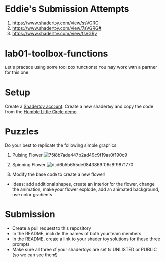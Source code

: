 # Eddie's Submission Attempts

1. https://www.shadertoy.com/view/ssVGRG
2. https://www.shadertoy.com/view/7sVGRG#
3. https://www.shadertoy.com/view/fsVGRy

# lab01-toolbox-functions

Let's practice using some tool box functions! You may work with a partner for this one.

# Setup 

Create a [Shadertoy account](https://www.shadertoy.com/). Create a new shadertoy and copy the code from the [Humble Little Circle demo](https://www.shadertoy.com/view/7dy3RG).

# Puzzles

Do your best to replicate the following simple graphics:

1. Pulsing Flower
![75f8b7ade447b2ad49c9f19aa0f190c9](https://user-images.githubusercontent.com/1758825/133500768-45b053c2-1885-4108-84a8-4cbf3f10318d.gif)

2. Spinning Flower
![dbd6b5b655de0843869f06d8f9871770](https://user-images.githubusercontent.com/1758825/133485625-8385c7ca-6015-4809-b8ad-3311df071889.gif)

3. Modify the base code to create a new flower!
- Ideas: add additional shapes, create an interior for the flower, change the animation, make your flower explode, add an animated background, use color gradients.

# Submission
- Create a pull request to this repository
- In the README, include the names of both your team members
- In the README, create a link to your shader toy solutions for these three prompts
- Make sure all three of your shadertoys are set to UNLISTED or PUBLIC (so we can see them!)





 
